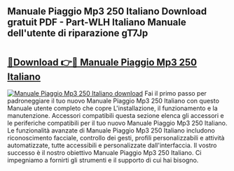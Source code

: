 ## Manuale Piaggio Mp3 250 Italiano Download gratuit PDF - Part-WLH Italiano Manuale dell'utente di riparazione gT7Jp

# <h2><a href="http://dfafe5.blite.top/?on=Manuale+Piaggio+Mp3+250+Italiano">🔗Download 👉🔴 Manuale Piaggio Mp3 250 Italiano</a></h2>

[![Manuale Piaggio Mp3 250 Italiano download](https://i.imgur.com/lujVjoI.png)](http://dfafe5.blite.top/?on=Manuale+Piaggio+Mp3+250+Italiano)
Fai il primo passo per padroneggiare il tuo nuovo Manuale Piaggio Mp3 250 Italiano con questo Manuale utente completo che copre L'installazione, il funzionamento e la manutenzione. Accessori compatibili questa sezione elenca gli accessori e le periferiche compatibili per il tuo nuovo Manuale Piaggio Mp3 250 Italiano. Le funzionalità avanzate di Manuale Piaggio Mp3 250 Italiano includono riconoscimento facciale, controllo dei gesti, profili personalizzabili e attività automatizzate, tutte accessibili e personalizzate dall'interfaccia. Il vostro successo è il nostro obiettivo Manuale Piaggio Mp3 250 Italiano. Ci impegniamo a fornirti gli strumenti e il supporto di cui hai bisogno.
